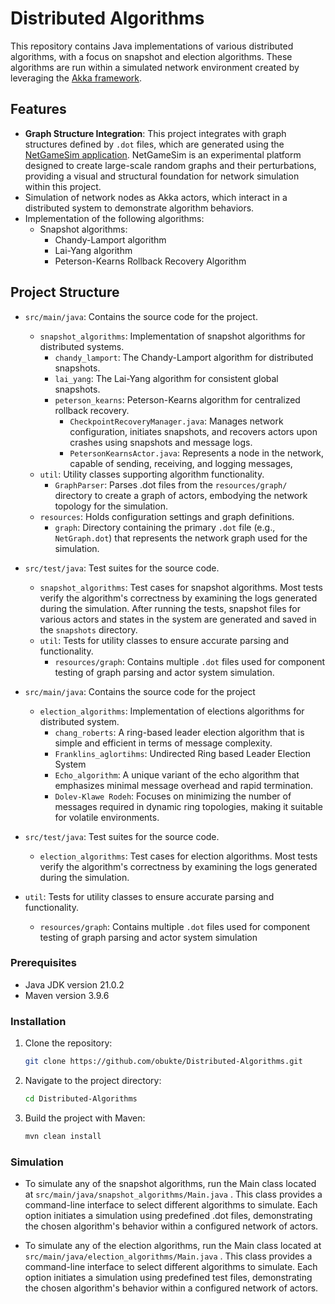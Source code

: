# Distributed Algorithms

This repository contains Java implementations of various distributed algorithms, with a focus on snapshot and election algorithms. These algorithms are run within a simulated network environment created by leveraging the [Akka framework](https://akka.io/).

## Features

- **Graph Structure Integration**: This project integrates with graph structures defined by `.dot` files, which are generated using the [NetGameSim application](https://github.com/0x1DOCD00D/NetGameSim). NetGameSim is an experimental platform designed to create large-scale random graphs and their perturbations, providing a visual and structural foundation for network simulation within this project.
- Simulation of network nodes as Akka actors, which interact in a distributed system to demonstrate algorithm behaviors.
- Implementation of the following algorithms:
  - Snapshot algorithms:
    - Chandy-Lamport algorithm
    - Lai-Yang algorithm
    - Peterson-Kearns Rollback Recovery Algorithm

## Project Structure

- `src/main/java`: Contains the source code for the project.
    - `snapshot_algorithms`: Implementation of snapshot algorithms for distributed systems.
        - `chandy_lamport`: The Chandy-Lamport algorithm for distributed snapshots.
        - `lai_yang`: The Lai-Yang algorithm for consistent global snapshots.
        - `peterson_kearns`: Peterson-Kearns algorithm for centralized rollback recovery.
            - `CheckpointRecoveryManager.java`: Manages network configuration, initiates snapshots, and recovers actors upon crashes using snapshots and message logs.
            - `PetersonKearnsActor.java`: Represents a node in the network, capable of sending, receiving, and logging messages,
    - `util`: Utility classes supporting algorithm functionality.
        - `GraphParser`: Parses .dot files from the `resources/graph/` directory to create a graph of actors, embodying the network topology for the simulation.
    - `resources`: Holds configuration settings and graph definitions.
        - `graph`: Directory containing the primary `.dot` file (e.g., `NetGraph.dot`) that represents the network graph used for the simulation.

- `src/test/java`: Test suites for the source code.
    - `snapshot_algorithms`: Test cases for snapshot algorithms. Most tests verify the algorithm's correctness by examining the logs generated during the simulation. After running the tests, snapshot files for various actors and states in the system are generated and saved in the `snapshots` directory.
  - `util`: Tests for utility classes to ensure accurate parsing and functionality.
      - `resources/graph`: Contains multiple `.dot` files used for component testing of graph parsing and actor system simulation.


- `src/main/java`: Contains the source code for the project
  - `election_algorithms`: Implementation of elections algorithms for distributed system.
    - `chang_roberts`: A ring-based leader election algorithm that is simple and efficient in terms of message complexity.
    - `Franklins_aglortihms`: Undirected Ring based Leader Election System
    - `Echo_algorithm`: A unique variant of the echo algorithm that emphasizes minimal message overhead and rapid termination.
    - `Dolev-Klawe Rodeh`: Focuses on minimizing the number of messages required in dynamic ring topologies, making it suitable for volatile environments.
      
- `src/test/java`: Test suites for the source code.
  - `election_algorithms`: Test cases for election algorithms. Most tests verify the algorithm's correctness by examining the logs generated during the simulation.
- `util`: Tests for utility classes to ensure accurate parsing and functionality.
  - `resources/graph`: Contains multiple `.dot` files used for component testing of graph parsing and actor system simulation

### Prerequisites

- Java JDK version 21.0.2
- Maven version 3.9.6

### Installation

1. Clone the repository:
    ```bash
    git clone https://github.com/obukte/Distributed-Algorithms.git
    ```
2. Navigate to the project directory:
    ```bash
    cd Distributed-Algorithms
    ```
3. Build the project with Maven:
    ```bash
    mvn clean install
    ```
### Simulation

- To simulate any of the snapshot algorithms, run the Main class located at `src/main/java/snapshot_algorithms/Main.java` . This class provides a command-line interface to select different algorithms to simulate. Each option initiates a simulation using predefined .dot files, demonstrating the chosen algorithm's behavior within a configured network of actors.

 - To simulate any of the election algorithms, run the Main class located at `src/main/java/election_algorithms/Main.java` . This class provides a command-line interface to select different algorithms to simulate. Each option initiates a simulation using predefined test files, demonstrating the chosen algorithm's behavior within a configured network of actors.
